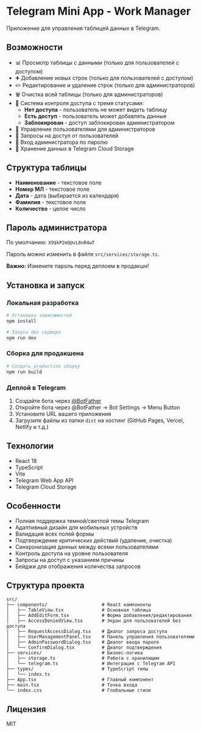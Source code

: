 # Telegram Mini App - Work Manager

Приложение для управления таблицей данных в Telegram.

## Возможности

- 📊 Просмотр таблицы с данными (только для пользователей с доступом)
- ➕ Добавление новых строк (только для пользователей с доступом)
- ✏️ Редактирование и удаление строк (только для администраторов)
- 🗑️ Очистка всей таблицы (только для администраторов)
- 🔐 Система контроля доступа с тремя статусами:
  - **Нет доступа** - пользователь не может видеть таблицу
  - **Есть доступ** - пользователь может добавлять данные
  - **Заблокирован** - доступ заблокирован администратором
- 👥 Управление пользователями для администраторов
- 📝 Запросы на доступ от пользователей
- 🔑 Вход администратора по паролю
- 💾 Хранение данных в Telegram Cloud Storage

## Структура таблицы

- **Наименование** - текстовое поле
- **Номер МЛ** - текстовое поле
- **Дата** - дата (выбирается из календаря)
- **Фамилия** - текстовое поле
- **Количество** - целое число

## Пароль администратора

По умолчанию: `X9$kP2mQ@vL8nR4wT`

Пароль можно изменить в файле `src/services/storage.ts`.

**Важно:** Измените пароль перед деплоем в продакшн!

## Установка и запуск

### Локальная разработка

```bash
# Установка зависимостей
npm install

# Запуск dev сервера
npm run dev
```

### Сборка для продакшена

```bash
# Создать production сборку
npm run build
```

### Деплой в Telegram

1. Создайте бота через [@BotFather](https://t.me/botfather)
2. Откройте бота через @BotFather → Bot Settings → Menu Button
3. Установите URL вашего приложения
4. Загрузите файлы из папки `dist` на хостинг (GitHub Pages, Vercel, Netlify и т.д.)

## Технологии

- React 18
- TypeScript
- Vite
- Telegram Web App API
- Telegram Cloud Storage

## Особенности

- Полная поддержка темной/светлой темы Telegram
- Адаптивный дизайн для мобильных устройств
- Валидация всех полей формы
- Подтверждение критических действий (удаление, очистка)
- Синхронизация данных между всеми пользователями
- Контроль доступа на уровне пользователя
- Запросы на доступ с указанием причины
- Бейджи для отображения количества запросов

## Структура проекта

```
src/
├── components/                    # React компоненты
│   ├── TableView.tsx              # Основная таблица
│   ├── AddEditForm.tsx            # Форма добавления/редактирования
│   ├── AccessDeniedView.tsx       # Экран для пользователей без доступа
│   ├── RequestAccessDialog.tsx    # Диалог запроса доступа
│   ├── UserManagementPanel.tsx    # Панель управления пользователями
│   ├── AdminPasswordDialog.tsx    # Диалог ввода пароля
│   └── ConfirmDialog.tsx          # Диалог подтверждения
├── services/                      # Бизнес-логика
│   ├── storage.ts                 # Работа с хранилищем
│   └── telegram.ts                # Интеграция с Telegram API
├── types/                         # TypeScript типы
│   └── index.ts
├── App.tsx                        # Главный компонент
├── main.tsx                       # Точка входа
└── index.css                      # Глобальные стили
```

## Лицензия

MIT

